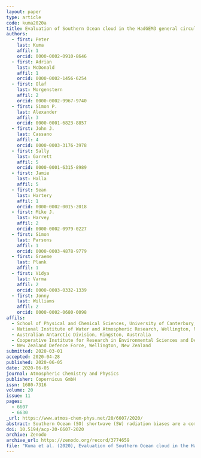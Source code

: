 ```yaml
---
layout: paper
type: article
code: kuma2020a
title: Evaluation of Southern Ocean cloud in the HadGEM3 general circulation model and MERRA-2 reanalysis using ship-based observations
authors:
  - first: Peter
    last: Kuma
    affil: 1
    orcid: 0000-0002-0910-8646
  - first: Adrian
    last: McDonald
    affil: 1
    orcid: 0000-0002-1456-6254
  - first: Olaf
    last: Morgenstern
    affil: 2
    orcid: 0000-0002-9967-9740
  - first: Simon P.
    last: Alexander
    affil: 3
    orcid: 0000-0001-6823-8857
  - first: John J.
    last: Cassano
    affil: 4
    orcid: 0000-0003-3176-3978
  - first: Sally
    last: Garrett
    affil: 5
    orcid: 0000-0001-6315-8989
  - first: Jamie
    last: Halla
    affil: 5
  - first: Sean
    last: Hartery
    affil: 1
    orcid: 0000-0002-0015-2018
  - first: Mike J.
    last: Harvey
    affil: 2
    orcid: 0000-0002-0979-0227
  - first: Simon
    last: Parsons
    affil: 1
    orcid: 0000-0003-4878-9779
  - first: Graeme
    last: Plank
    affil: 1
  - first: Vidya
    last: Varma
    affil: 2
    orcid: 0000-0003-0332-1339
  - first: Jonny
    last: Williams
    affil: 2
    orcid: 0000-0002-0680-0098
affils:
  - School of Physical and Chemical Sciences, University of Canterbury, Christchurch, New Zealand
  - National Institute of Water and Atmospheric Research, Wellington, New Zealand
  - Australian Antarctic Division, Kingston, Australia
  - Cooperative Institute for Research in Environmental Sciences and Department of Atmospheric and Oceanic Sciences, University of Colorado, Boulder, Colorado, US
  - New Zealand Defence Force, Wellington, New Zealand
submitted: 2020-03-01
accepted: 2020-04-28
published: 2020-06-05
date: 2020-06-05
journal: Atmospheric Chemistry and Physics
publisher: Copernicus GmbH
issn: 1680-7316
volume: 20
issue: 11
pages:
  - 6607
  - 6630
_url: https://www.atmos-chem-phys.net/20/6607/2020/
abstract: Southern Ocean (SO) shortwave (SW) radiation biases are a common problem in contemporary general circulation models (GCMs), with most models exhibiting a tendency to absorb too much incoming SW radiation. These biases have been attributed to deficiencies in the representation of clouds during the austral summer months, either due to cloud cover or cloud albedo being too low. The problem has been the focus of many studies, most of which utilised satellite datasets for model evaluation. We use multi-year ship based observations and the CERES spaceborne radiation budget measurements to contrast cloud representation and SW radiation in the atmospheric component Global Atmosphere (GA) version 7.1 of the HadGEM3 GCM and the MERRA-2 reanalysis. We find that the prevailing bias is negative in GA7.1 and positive in MERRA-2. GA7.1 performs better than MERRA-2 in terms of absolute SW bias. Significant errors of up to 21 Wm<sup>−2</sup> (GA7.1) and 39 Wm<sup>−2</sup> (MERRA-2) are present in both models in the austral summer. Using ship-based ceilometer observations, we find low cloud below 2 km to be predominant in the Ross Sea and the Indian Ocean sectors of the SO. Utilising a novel surface lidar simulator developed for this study, derived from an existing COSP-ACTSIM spaceborne lidar simulator, we find that GA7.1 and MERRA-2 both underestimate low cloud and fog occurrence relative to the ship observations on average by 4–9% (GA7.1) and 18% (MERRA-2). Based on radiosonde observations, we also find the low cloud to be strongly linked to boundary-layer atmospheric stability and the sea surface temperature. GA7.1 and MERRA-2 do not represent the observed relationship between boundary layer stability and clouds well. We find that MERRA-2 has a much greater proportion of cloud liquid water in the SO in austral summer than GA7.1, a likely key contributor to the difference in the SW radiation bias. Our results suggest that subgrid-scale processes (cloud and boundary layer parametrisations) are responsible for the bias, and that in GA7.1 a major part of the SW radiation bias can be explained by cloud cover underestimation, relative to underestimation of cloud albedo.
doi: 10.5194/acp-20-6607-2020
archive: Zenodo
archive_url: https://zenodo.org/record/3774659
file: "Kuma et al. (2020), Evaluation of Southern Ocean cloud in the HadGEM3 general circulation model and MERRA-2 reanalysis using ship-based observations.pdf"
---
```

